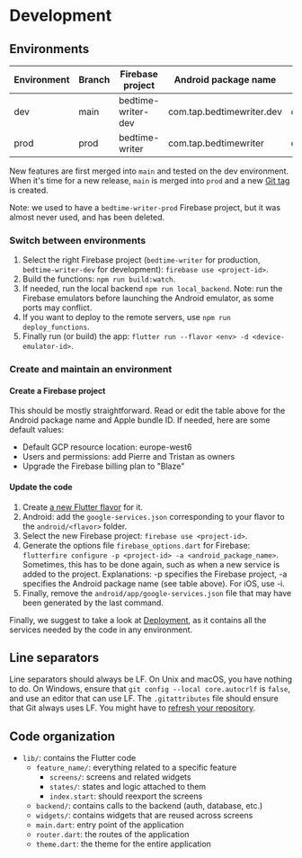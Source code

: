 # Development

## Environments

| Environment | Branch | Firebase project   | Android package name      | Apple bundle ID           |
|-------------|--------|--------------------|---------------------------|---------------------------|
| dev         | main   | bedtime-writer-dev | com.tap.bedtimewriter.dev | com.tap.bedtimewriter.dev |
| prod        | prod   | bedtime-writer     | com.tap.bedtimewriter     | com.tap.bedtimewriter     |

New features are first merged into `main` and tested on the dev environment. When it's time for a
new release, `main` is merged into `prod` and a new
[Git tag](https://git-scm.com/book/en/v2/Git-Basics-Tagging) is created.

Note: we used to have a `bedtime-writer-prod` Firebase project, but it was almost never used, and
has been deleted.

### Switch between environments

1. Select the right Firebase project (`bedtime-writer` for production, `bedtime-writer-dev` for
   development): `firebase use <project-id>`.
2. Build the functions: `npm run build:watch`.
3. If needed, run the local backend `npm run local_backend`. Note: run the Firebase emulators
   before launching the Android emulator, as some ports may conflict.
4. If you want to deploy to the remote servers, use `npm run deploy_functions`.
5. Finally run (or build) the app: `flutter run --flavor <env> -d <device-emulator-id>`.

### Create and maintain an environment

#### Create a Firebase project

This should be mostly straightforward. Read or edit the table above for the Android package name and
Apple bundle ID. If needed, here are some default values:
* Default GCP resource location: europe-west6
* Users and permissions: add Pierre and Tristan as owners
* Upgrade the Firebase billing plan to "Blaze"

#### Update the code

1. Create [a new Flutter flavor](https://docs.flutter.dev/deployment/flavors) for it.
2. Android: add the `google-services.json` corresponding to your flavor to the `android/<flavor>`
   folder.
3. Select the new Firebase project: `firebase use <project-id>`.
4. Generate the options file `firebase_options.dart` for Firebase:
   `flutterfire configure -p <project-id> -a <android_package_name>`. Sometimes, this has to be
   done again, such as when a new service is added to the project. Explanations: -p specifies the
   Firebase project, -a specifies the Android package name (see table above). For iOS, use -i.
5. Finally, remove the `android/app/google-services.json` file that may have been generated by the
   last command.

Finally, we suggest to take a look at [Deployment](./deployment.md), as it contains all the services
needed by the code in any environment.

## Line separators

Line separators should always be LF. On Unix and macOS, you have nothing to do. On Windows, ensure
that `git config --local core.autocrlf` is `false`, and use an editor that can use LF. The
`.gitattributes` file should ensure that Git always uses LF. You might have to [refresh your
repository](https://docs.github.com/en/get-started/getting-started-with-git/configuring-git-to-handle-line-endings#refreshing-a-repository-after-changing-line-endings).

## Code organization

* `lib/`: contains the Flutter code
    * `feature_name/`: everything related to a specific feature
        * `screens/`: screens and related widgets
        * `states/`: states and logic attached to them
        * `index.start`: should reexport the screens
    * `backend/`: contains calls to the backend (auth, database, etc.)
    * `widgets/`: contains widgets that are reused across screens
    * `main.dart`: entry point of the application
    * `router.dart`: the routes of the application
    * `theme.dart`: the theme for the entire application

